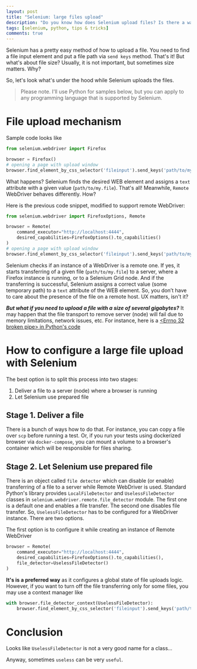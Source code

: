 ```yaml
---
layout: post
title: "Selenium: large files upload"
description: "Do you know how does Selenium upload files? Is there a way to upload a huge file without errors?"
tags: [selenium, python, tips & tricks]
comments: true
---
```

Selenium has a pretty easy method of how to upload a file. You need to find a file input element and put a file path via `send keys` method. That's it! But what's about file size? Usually, it is not important, but sometimes size matters. Why?

So, let's look what's under the hood while Selenium uploads the files.

> Please note. I'll use Python for samples below, but you can apply to any programming language that is supported by Selenium.

# File upload mechanism
Sample code looks like
```python
from selenium.webdriver import Firefox

browser = Firefox()
# opening a page with upload window
browser.find_element_by_css_selector('fileinput').send_keys('path/to/my.file'))
```
What happens?
Selenium finds the desired WEB element and assigns a `text` attribute with a given value (`path/to/my.file`). That's all! Meanwhile, `Remote` WebDriver behaves differently. How?

Here is the previous code snippet, modified to support remote WebDriver:
```python
from selenium.webdriver import FirefoxOptions, Remote

browser = Remote(
    command_executor="http://localhost:4444",
    desired_capabilities=FirefoxOptions().to_capabilities()
)
# opening a page with upload window
browser.find_element_by_css_selector('fileinput').send_keys('path/to/my.file'))
```
Selenium checks if an instance of a WebDriver is a remote one. If yes, it starts transferring of a given file (`path/to/my.file`) to a server, where a Firefox instance is running, or to a Selenium Grid node. And if the transferring is successful, Selenium assigns a correct value (some temporary path) to a `text` attribute of the WEB element. So, you don’t have to care about the presence of the file on a remote host. UX matters, isn't it?

**_But what if you need to upload a file with a size of several gigabytes?_** It may happen that the file transport to remove server (node) will fail due to memory limitations, network issues, etc. For instance, here is a [<Errno 32 broken pipe> in Python's code](https://stackoverflow.com/questions/54113674/errno-32-broken-pipe-while-uploading-large-file-via-remote-webdriver)

# How to configure a large file upload with Selenium
The best option is to split this process into two stages:
1. Deliver a file to a server (node) where a browser is running
2. Let Selenium use prepared file

## Stage 1. Deliver a file
There is a bunch of ways how to do that. For instance, you can copy a file over `scp` before running a test. Or, if you run your tests using dockerized browser via `docker-compose`, you can mount a volume to a browser's container which will be responsible for files sharing.

## Stage 2. Let Selenium use prepared file
There is an object called `file detector` which can disable (or enable) transferring of a file to a server while Remote WebDriver is used. Standard Python's library provides `LocalFileDetector` and `UselessFileDetector` classes in `selenium.webdriver.remote.file_detector` module.
The first one is a default one and enables a file transfer. The second one disables file transfer. So, `UselessFileDetector` has to be configured for a WebDriver instance. There are two options.

The first option is to configure it while creating an instance of Remote WebDriver
```python
browser = Remote(
    command_executor="http://localhost:4444",
    desired_capabilities=FirefoxOptions().to_capabilities(),
    file_detector=UselessFileDetector()
)
```
**It's is a preferred way** as it configures a global state of file uploads logic. However, if you want to turn off the file transferring only for some files, you may use a context manager like
```python
with browser.file_detector_context(UselessFileDetector):
    browser.find_element_by_css_selector('fileinput').send_keys('path/to/my.file'))
```

# Conclusion
Looks like `UselessFileDetector` is not a very good name for a class...

Anyway, sometimes `useless` can be very `useful`.
